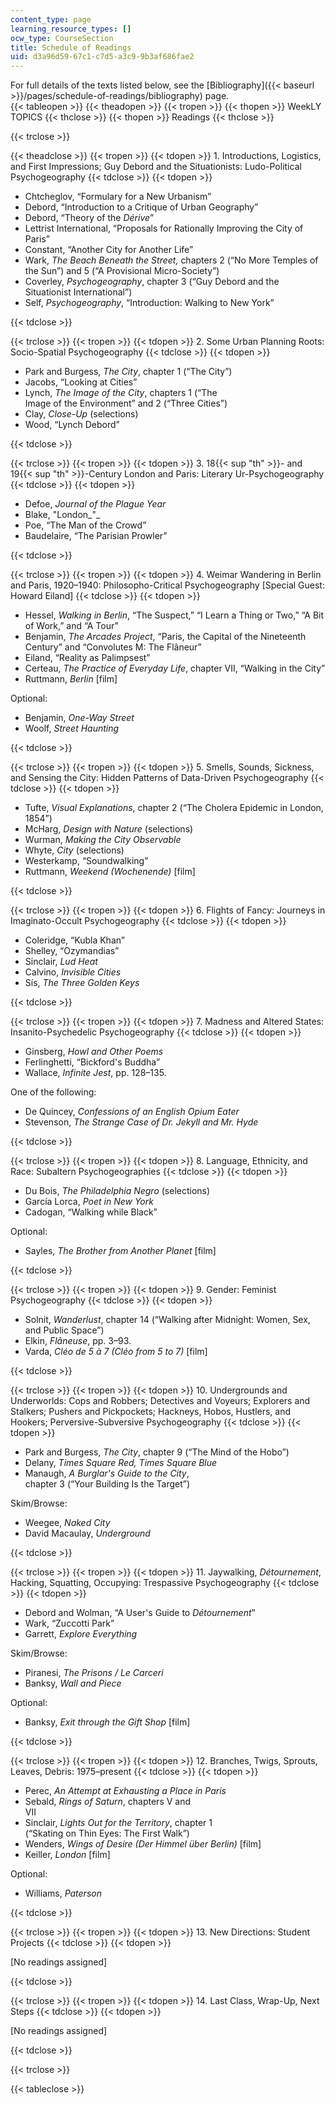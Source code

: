 ```yaml
---
content_type: page
learning_resource_types: []
ocw_type: CourseSection
title: Schedule of Readings
uid: d3a96d59-67c1-c7d5-a3c9-9b3af686fae2
---
```


For full details of the texts listed below, see the [Bibliography]({{< baseurl >}}/pages/schedule-of-readings/bibliography) page.  
{{< tableopen >}}
{{< theadopen >}}
{{< tropen >}}
{{< thopen >}}
WeekLY TOPICS
{{< thclose >}}
{{< thopen >}}
Readings
{{< thclose >}}

{{< trclose >}}

{{< theadclose >}}
{{< tropen >}}
{{< tdopen >}}
1. Introductions, Logistics, and First Impressions; Guy Debord and the Situationists: Ludo-Political Psychogeography
{{< tdclose >}}
{{< tdopen >}}


*   Chtcheglov, “Formulary for a New Urbanism”
*   Debord, “Introduction to a Critique of Urban Geography”
*   Debord, “Theory of the _Dérive_”
*   Lettrist International, “Proposals for Rationally Improving the City of Paris”
*   Constant, “Another City for Another Life”
*   Wark, _The Beach Beneath the Street,_ chapters 2 (“No More Temples of the Sun”) and 5 (“A Provisional Micro-Society”)
*   Coverley, _Psychogeography_, chapter 3 (“Guy Debord and the Situationist International”)
*   Self, _Psychogeography_, “Introduction: Walking to New York”


{{< tdclose >}}

{{< trclose >}}
{{< tropen >}}
{{< tdopen >}}
2. Some Urban Planning Roots: Socio-Spatial Psychogeography
{{< tdclose >}}
{{< tdopen >}}


*   Park and Burgess, _The City_, chapter 1 (“The City”)
*   Jacobs, “Looking at Cities”
*   Lynch, _The Image of the City_, chapters 1 (“The  
    Image of the Environment” and 2 (“Three Cities”)
*   Clay, _Close-Up_ (selections)
*   Wood, “Lynch Debord”


{{< tdclose >}}

{{< trclose >}}
{{< tropen >}}
{{< tdopen >}}
3. 18{{< sup "th" >}}\- and 19{{< sup "th" >}}\-Century London and Paris: Literary Ur-Psychogeography
{{< tdclose >}}
{{< tdopen >}}


*   Defoe, _Journal of the Plague Year_
*   Blake, "London_"_
*   Poe, “The Man of the Crowd”
*   Baudelaire, “The Parisian Prowler”


{{< tdclose >}}

{{< trclose >}}
{{< tropen >}}
{{< tdopen >}}
4. Weimar Wandering in Berlin and Paris, 1920–1940: Philosopho-Critical Psychogeography \[Special Guest: Howard Eiland\]
{{< tdclose >}}
{{< tdopen >}}


*   Hessel, _Walking in Berlin_, “The Suspect,” “I Learn a Thing or Two,” “A Bit of Work,” and “A Tour”
*   Benjamin, _The Arcades Project_, “Paris, the Capital of the Nineteenth Century” and “Convolutes M: The Flâneur”
*   Eiland, “Reality as Palimpsest”
*   Certeau, _The Practice of Everyday Life_, chapter VII, “Walking in the City”
*   Ruttmann, _Berlin_ \[film\]

Optional:

*   Benjamin, _One-Way Street_
*   Woolf, _Street Haunting_


{{< tdclose >}}

{{< trclose >}}
{{< tropen >}}
{{< tdopen >}}
5. Smells, Sounds, Sickness, and Sensing the City: Hidden Patterns of Data-Driven Psychogeography
{{< tdclose >}}
{{< tdopen >}}


*   Tufte, _Visual Explanations_, chapter 2 (“The Cholera Epidemic in London, 1854”)
*   McHarg, _Design with Nature_ (selections)
*   Wurman, _Making the City Observable_
*   Whyte, _City_ (selections)
*   Westerkamp, “Soundwalking”
*   Ruttmann, _Weekend (Wochenende)_ \[film\]


{{< tdclose >}}

{{< trclose >}}
{{< tropen >}}
{{< tdopen >}}
6. Flights of Fancy: Journeys in Imaginato-Occult Psychogeography
{{< tdclose >}}
{{< tdopen >}}


*   Coleridge, “Kubla Khan”
*   Shelley, “Ozymandias”
*   Sinclair, _Lud Heat_
*   Calvino, _Invisible Cities_
*   Sís, _The Three Golden Keys_


{{< tdclose >}}

{{< trclose >}}
{{< tropen >}}
{{< tdopen >}}
7. Madness and Altered States: Insanito-Psychedelic Psychogeography
{{< tdclose >}}
{{< tdopen >}}


*   Ginsberg, _Howl and Other Poems_
*   Ferlinghetti, “Bickford's Buddha”
*   Wallace, _Infinite Jest_, pp. 128–135.

One of the following:

*   De Quincey, _Confessions of an English Opium Eater_
*   Stevenson, _The Strange Case of Dr. Jekyll and Mr. Hyde_


{{< tdclose >}}

{{< trclose >}}
{{< tropen >}}
{{< tdopen >}}
8. Language, Ethnicity, and Race: Subaltern Psychogeographies
{{< tdclose >}}
{{< tdopen >}}


*   Du Bois, _The Philadelphia Negro_ (selections)
*   García Lorca, _Poet in New York_
*   Cadogan, “Walking while Black”

Optional:

*   Sayles, _The_ _Brother from Another Planet_ \[film\]


{{< tdclose >}}

{{< trclose >}}
{{< tropen >}}
{{< tdopen >}}
9. Gender: Feminist Psychogeography
{{< tdclose >}}
{{< tdopen >}}


*   Solnit, _Wanderlust_, chapter 14 (“Walking after Midnight: Women, Sex, and Public Space”)
*   Elkin, _Flâneuse_, pp. 3–93.
*   Varda, _Cléo de 5 à 7_ _(Cléo from 5 to 7)_ \[film\]


{{< tdclose >}}

{{< trclose >}}
{{< tropen >}}
{{< tdopen >}}
10. Undergrounds and Underworlds: Cops and Robbers; Detectives and Voyeurs; Explorers and Stalkers; Pushers and Pickpockets; Hackneys, Hobos, Hustlers, and Hookers; Perversive-Subversive Psychogeography
{{< tdclose >}}
{{< tdopen >}}


*   Park and Burgess, _The City_, chapter 9 (“The Mind of the Hobo”)
*   Delany, _Times Square Red, Times Square Blue_
*   Manaugh, _A Burglar's Guide to the City_,  
    chapter 3 (“Your Building Is the Target”)

Skim/Browse:

*   Weegee, _Naked City_
*   David Macaulay, _Underground_


{{< tdclose >}}

{{< trclose >}}
{{< tropen >}}
{{< tdopen >}}
11. Jaywalking, _Détournement_, Hacking, Squatting, Occupying: Trespassive Psychogeography
{{< tdclose >}}
{{< tdopen >}}


*   Debord and Wolman, “A User's Guide to _Détournement_”
*   Wark, “Zuccotti Park”
*   Garrett, _Explore Everything_

Skim/Browse:

*   Piranesi, _The Prisons / Le Carceri_
*   Banksy, _Wall and Piece_

Optional:

*   Banksy, _Exit through the Gift Shop_ \[film\]


{{< tdclose >}}

{{< trclose >}}
{{< tropen >}}
{{< tdopen >}}
12. Branches, Twigs, Sprouts, Leaves, Debris: 1975–present
{{< tdclose >}}
{{< tdopen >}}


*   Perec, _An Attempt at Exhausting a Place in Paris_
*   Sebald, _Rings of Saturn_, chapters V and  
    VII
*   Sinclair, _Lights Out for the Territory_, chapter 1  
    (“Skating on Thin Eyes: The First Walk”)
*   Wenders, _Wings of Desire (Der Himmel über Berlin)_ \[film\]
*   Keiller, _London_ \[film\]

Optional:

*   Williams, _Paterson_


{{< tdclose >}}

{{< trclose >}}
{{< tropen >}}
{{< tdopen >}}
13. New Directions: Student Projects
{{< tdclose >}}
{{< tdopen >}}


\[No readings assigned\]


{{< tdclose >}}

{{< trclose >}}
{{< tropen >}}
{{< tdopen >}}
14. Last Class, Wrap-Up, Next Steps
{{< tdclose >}}
{{< tdopen >}}


\[No readings assigned\]


{{< tdclose >}}

{{< trclose >}}

{{< tableclose >}}